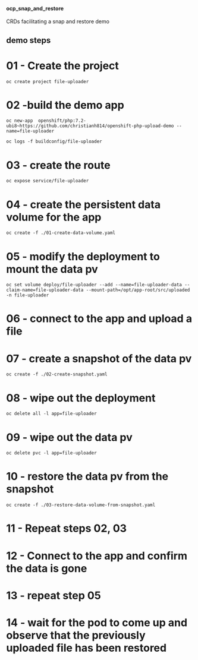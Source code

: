 #### ocp_snap_and_restore
CRDs facilitating a snap and restore demo


## demo steps

# 01 - Create the project
`oc create project file-uploader`
# 02 -build the demo app
`oc new-app  openshift/php:7.2-ubi8~https://github.com/christianh814/openshift-php-upload-demo --name=file-uploader`

`oc logs -f buildconfig/file-uploader`
# 03 - create the route
`oc expose service/file-uploader`
# 04 - create the persistent data volume for the app
`oc create -f ./01-create-data-volume.yaml`
# 05 - modify the deployment to mount the data pv
`oc set volume deploy/file-uploader --add --name=file-uploader-data --claim-name=file-uploader-data --mount-path=/opt/app-root/src/uploaded -n file-uploader`
#
# 06 - connect to the app and upload a file
#
# 07 - create a snapshot of the data pv
`oc create -f ./02-create-snapshot.yaml`
# 08 - wipe out the deployment
`oc delete all -l app=file-uploader`
# 09 - wipe out the data pv
`oc delete pvc -l app=file-uploader`
# 10 - restore the data pv from the snapshot
`oc create -f ./03-restore-data-volume-from-snapshot.yaml`
# 11 - Repeat steps 02, 03
# 12 - Connect to the app and confirm the data is gone
# 13 - repeat step 05
# 14 - wait for the pod to come up and observe that the previously uploaded file has been restored
